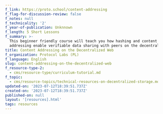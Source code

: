 ```yaml
---
f_link: https://proto.school/content-addressing
f_flag-for-discussion-review: false
f_notes: null
f_technicality: '2'
f_year-of-publication: Unknnown
f_length: 5 Short Lessons
f_summary: >-
  This beginner friendly course will teach you how hashing and content
  addressing enable verifiable data sharing with peers on the decentralized web.
title: Content Addressing on the Decentralized Web
f_organization: Protocol Labs (PL)
f_language: English
slug: content-addressing-on-the-decentralized-web
f_resource-type-2:
  - cms/resource-type/curriculum-tutorial.md
f_topic:
  - cms/resource-topics/technical-resources-on-decentralized-storage.md
updated-on: '2023-07-12T18:39:51.737Z'
created-on: '2023-07-12T18:39:51.737Z'
published-on: null
layout: '[resources].html'
tags: resources
---
```



